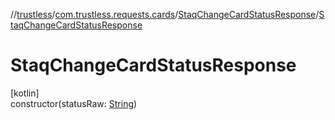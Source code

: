 //[trustless](../../../index.md)/[com.trustless.requests.cards](../index.md)/[StaqChangeCardStatusResponse](index.md)/[StaqChangeCardStatusResponse](-staq-change-card-status-response.md)

# StaqChangeCardStatusResponse

[kotlin]\
constructor(statusRaw: [String](https://kotlinlang.org/api/latest/jvm/stdlib/kotlin/-string/index.html))

